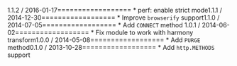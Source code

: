 1.1.2 / 2016-01-17==================  * perf: enable strict mode1.1.1 / 2014-12-30==================  * Improve `browserify` support1.1.0 / 2014-07-05==================  * Add `CONNECT` method 1.0.1 / 2014-06-02==================  * Fix module to work with harmony transform1.0.0 / 2014-05-08==================  * Add `PURGE` method0.1.0 / 2013-10-28==================  * Add `http.METHODS` support